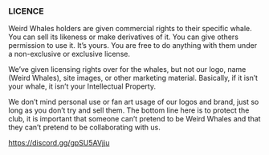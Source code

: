 ### LICENCE

Weird Whales holders are given commercial rights to their specific whale. You can sell its likeness or make derivatives of it. You can give others permission to use it. It’s yours. You are free to do anything with them under a non-exclusive or exclusive license.

We’ve given licensing rights over for the whales, but not our logo, name (Weird Whales), site images, or other marketing material. Basically, if it isn’t your whale, it isn’t your Intellectual Property. 

We don’t mind personal use or fan art usage of our logos and brand, just so long as you don’t try and sell them. The bottom line here is to protect the club, it is important that someone can’t pretend to be Weird Whales and that they can’t pretend to be collaborating with us.

https://discord.gg/gpSU5AVjju